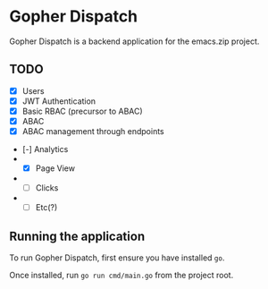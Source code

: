 # Gopher Dispatch

Gopher Dispatch is a backend application for the emacs.zip project.

## TODO

- [x] Users
- [x] JWT Authentication
- [x] Basic RBAC (precursor to ABAC)
- [x] ABAC
- [x] ABAC management through endpoints
- [-] Analytics
- - [x] Page View
- - [ ] Clicks
- - [ ] Etc(?)

## Running the application

To run Gopher Dispatch, first ensure you have installed `go`.

Once installed, run `go run cmd/main.go` from the project root.
